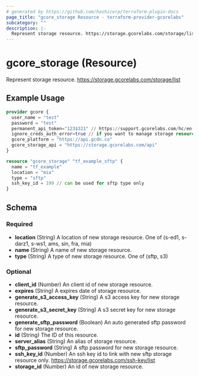 ```yaml
---
# generated by https://github.com/hashicorp/terraform-plugin-docs
page_title: "gcore_storage Resource - terraform-provider-gcorelabs"
subcategory: ""
description: |-
  Represent storage resource. https://storage.gcorelabs.com/storage/list
---
```


# gcore_storage (Resource)

Represent storage resource. https://storage.gcorelabs.com/storage/list

## Example Usage

```terraform
provider gcore {
  user_name = "test"
  password = "test"
  permanent_api_token="123$321" // https://support.gcorelabs.com/hc/en-us/articles/360018625617-API-tokens
  ignore_creds_auth_error=true // if you want to manage storage resource only and provide permanent_api_token without user_name & password
  gcore_platform = "https://api.gcdn.co"
  gcore_storage_api = "https://storage.gcorelabs.com/api"
}

resource "gcore_storage" "tf_example_sftp" {
  name = "tf_example"
  location = "mia"
  type = "sftp"
  ssh_key_id = 199 // can be used for sftp type only
}
```

<!-- schema generated by tfplugindocs -->
## Schema

### Required

- **location** (String) A location of new storage resource. One of (s-ed1, s-darz1, s-ws1, ams, sin, fra, mia)
- **name** (String) A name of new storage resource.
- **type** (String) A type of new storage resource. One of (sftp, s3)

### Optional

- **client_id** (Number) An client id of new storage resource.
- **expires** (String) A expires date of storage resource.
- **generate_s3_access_key** (String) A s3 access key for new storage resource.
- **generate_s3_secret_key** (String) A s3 secret key for new storage resource.
- **generate_sftp_password** (Boolean) An auto generated sftp password for new storage resource.
- **id** (String) The ID of this resource.
- **server_alias** (String) An alias of storage resource.
- **sftp_password** (String) A sftp password for new storage resource.
- **ssh_key_id** (Number) An ssh key id to link with new sftp storage resource only. https://storage.gcorelabs.com/ssh-key/list
- **storage_id** (Number) An id of new storage resource.


